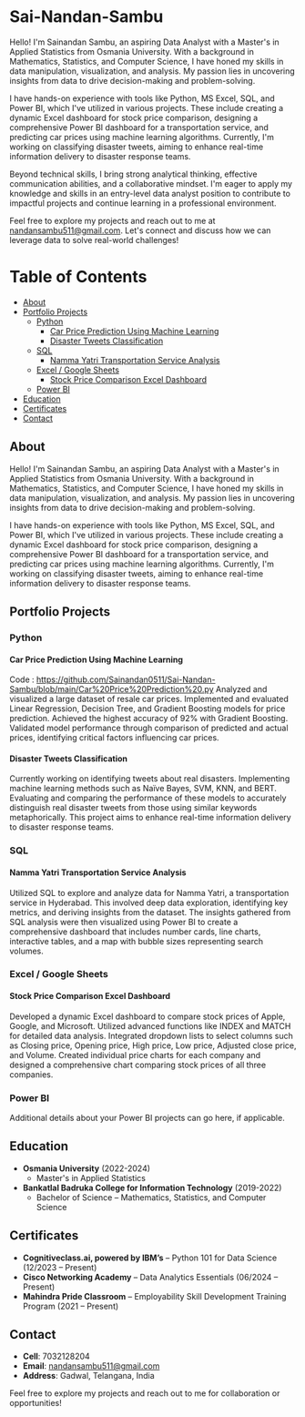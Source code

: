 # Sai-Nandan-Sambu
Hello! I'm Sainandan Sambu, an aspiring Data Analyst with a Master's in Applied Statistics from Osmania University. With a background in Mathematics, Statistics, and Computer Science, I have honed my skills in data manipulation, visualization, and analysis. My passion lies in uncovering insights from data to drive decision-making and problem-solving.

I have hands-on experience with tools like Python, MS Excel, SQL, and Power BI, which I've utilized in various projects. These include creating a dynamic Excel dashboard for stock price comparison, designing a comprehensive Power BI dashboard for a transportation service, and predicting car prices using machine learning algorithms. Currently, I'm working on classifying disaster tweets, aiming to enhance real-time information delivery to disaster response teams.

Beyond technical skills, I bring strong analytical thinking, effective communication abilities, and a collaborative mindset. I'm eager to apply my knowledge and skills in an entry-level data analyst position to contribute to impactful projects and continue learning in a professional environment.

Feel free to explore my projects and reach out to me at nandansambu511@gmail.com. Let's connect and discuss how we can leverage data to solve real-world challenges!

# Table of Contents

- [About](#about)
- [Portfolio Projects](#portfolio-projects)
  - [Python](#python)
    - [Car Price Prediction Using Machine Learning](#car-price-prediction-using-machine-learning)
    - [Disaster Tweets Classification](#disaster-tweets-classification)
  - [SQL](#sql)
    - [Namma Yatri Transportation Service Analysis](#namma-yatri-transportation-service-analysis)
  - [Excel / Google Sheets](#excel--google-sheets)
    - [Stock Price Comparison Excel Dashboard](#stock-price-comparison-excel-dashboard)
  - [Power BI](#power-bi)
- [Education](#education)
- [Certificates](#certificates)
- [Contact](#contact)

## About
Hello! I'm Sainandan Sambu, an aspiring Data Analyst with a Master's in Applied Statistics from Osmania University. With a background in Mathematics, Statistics, and Computer Science, I have honed my skills in data manipulation, visualization, and analysis. My passion lies in uncovering insights from data to drive decision-making and problem-solving.

I have hands-on experience with tools like Python, MS Excel, SQL, and Power BI, which I've utilized in various projects. These include creating a dynamic Excel dashboard for stock price comparison, designing a comprehensive Power BI dashboard for a transportation service, and predicting car prices using machine learning algorithms. Currently, I'm working on classifying disaster tweets, aiming to enhance real-time information delivery to disaster response teams.

## Portfolio Projects

### Python

#### Car Price Prediction Using Machine Learning
Code : https://github.com/Sainandan0511/Sai-Nandan-Sambu/blob/main/Car%20Price%20Prediction%20.py
Analyzed and visualized a large dataset of resale car prices. Implemented and evaluated Linear Regression, Decision Tree, and Gradient Boosting models for price prediction. Achieved the highest accuracy of 92% with Gradient Boosting. Validated model performance through comparison of predicted and actual prices, identifying critical factors influencing car prices.

#### Disaster Tweets Classification
Currently working on identifying tweets about real disasters. Implementing machine learning methods such as Naïve Bayes, SVM, KNN, and BERT. Evaluating and comparing the performance of these models to accurately distinguish real disaster tweets from those using similar keywords metaphorically. This project aims to enhance real-time information delivery to disaster response teams.

### SQL

#### Namma Yatri Transportation Service Analysis
Utilized SQL to explore and analyze data for Namma Yatri, a transportation service in Hyderabad. This involved deep data exploration, identifying key metrics, and deriving insights from the dataset. The insights gathered from SQL analysis were then visualized using Power BI to create a comprehensive dashboard that includes number cards, line charts, interactive tables, and a map with bubble sizes representing search volumes.

### Excel / Google Sheets

#### Stock Price Comparison Excel Dashboard
Developed a dynamic Excel dashboard to compare stock prices of Apple, Google, and Microsoft. Utilized advanced functions like INDEX and MATCH for detailed data analysis. Integrated dropdown lists to select columns such as Closing price, Opening price, High price, Low price, Adjusted close price, and Volume. Created individual price charts for each company and designed a comprehensive chart comparing stock prices of all three companies.

### Power BI

Additional details about your Power BI projects can go here, if applicable.

## Education
- **Osmania University** (2022-2024)
  - Master's in Applied Statistics
- **Bankatlal Badruka College for Information Technology** (2019-2022)
  - Bachelor of Science – Mathematics, Statistics, and Computer Science

## Certificates
- **Cognitiveclass.ai, powered by IBM’s** – Python 101 for Data Science (12/2023 – Present)
- **Cisco Networking Academy** – Data Analytics Essentials (06/2024 – Present)
- **Mahindra Pride Classroom** – Employability Skill Development Training Program (2021 – Present)

## Contact
- **Cell**: 7032128204
- **Email**: nandansambu511@gmail.com
- **Address**: Gadwal, Telangana, India

Feel free to explore my projects and reach out to me for collaboration or opportunities!
